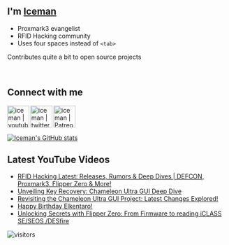 ## I'm [Iceman][website]

- Proxmark3 evangelist
- RFID Hacking community
- Uses four spaces instead of `<tab>`

Contributes quite a bit to open source projects

<br />

## Connect with me

[<img align="left" alt="iceman | youtube" height="50px" src="https://upload.wikimedia.org/wikipedia/commons/0/09/YouTube_full-color_icon_%282017%29.svg" />][youtube]
[<img align="left" alt="iceman | twitter" height="50px" src="https://upload.wikimedia.org/wikipedia/commons/thumb/6/6b/Twitter_Logo_Blue.png/640px-Twitter_Logo_Blue.png" />][twitter]
[<img align="left" alt="iceman | Patreon" height="50px" src="https://upload.wikimedia.org/wikipedia/commons/5/5a/Patreon_logomark.svg" />][patreon]

<br /><br /><br />

[![Iceman's GitHub stats](https://github-readme-stats.vercel.app/api?username=iceman1001&show_icons=true&theme=calm)](https://github.com/anuraghazra/github-readme-stats)


## Latest YouTube Videos
<!-- YOUTUBE:START -->
- [RFID Hacking Latest:  Releases, Rumors &amp; Deep Dives | DEFCON, Proxmark3, Flipper Zero &amp; More!](https://www.youtube.com/watch?v=TMaTvMFyCXA)
- [Unveiling Key Recovery: Chameleon Ultra GUI Deep Dive](https://www.youtube.com/watch?v=Pgd6g9dyp9E)
- [Revisiting the Chameleon Ultra GUI Project: Latest Changes Explored!](https://www.youtube.com/watch?v=YqE8wyVSse4)
- [Happy Birthday Elkentaro!](https://www.youtube.com/watch?v=cbCMfdvZ_Sg)
- [Unlocking Secrets with Flipper Zero: From Firmware to reading iCLASS SE/SEOS /DESfire](https://www.youtube.com/watch?v=YbCfg6BQpjs)
<!-- YOUTUBE:END -->

[website]: http://www.icedev.se
[twitter]: https://twitter.com/herrmann1001
[youtube]: https://www.youtube.com/c/ChrisHerrmann1001
[patreon]: https://www.patreon.com/iceman1001

![visitors](https://visitor-badge.laobi.icu/badge?page_id=iceman1001.iceman1001)

